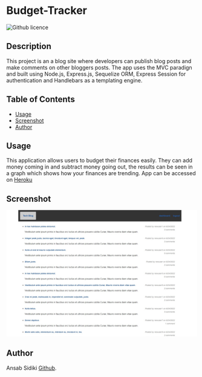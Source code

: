 # Budget-Tracker
![Github licence](http://img.shields.io/badge/license-MIT-blue.svg)

## Description 
This project is an a blog site where developers can publish blog posts and make comments on other bloggers posts. 
The app uses the MVC paradign and built using Node.js, Express.js, Sequelize ORM, Express Session for authentication and Handlebars as a templating engine.

## Table of Contents
* [Usage](#usage)
* [Screenshot](#screenshot)
* [Author](#author)


## Usage 
This application allows users to budget their finances easily. They can add money coming in and subtract money going out, the results can be seen in a graph which shows how your finances are trending.
App can be accessed on [Heroku](https://best-tech-blog.herokuapp.com/)<br>

## Screenshot
![Screenshot](./public/img/Screenshot.jpg)


## Author
Ansab Sidiki [Github](https://github.com/asidiki).